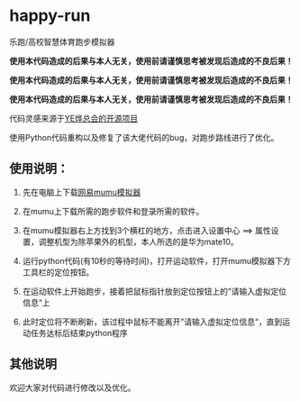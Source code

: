 # happy-run
乐跑/高校智慧体育跑步模拟器

**使用本代码造成的后果与本人无关，使用前请谨慎思考被发现后造成的不良后果！**

**使用本代码造成的后果与本人无关，使用前请谨慎思考被发现后造成的不良后果！**

**使用本代码造成的后果与本人无关，使用前请谨慎思考被发现后造成的不良后果！**

代码灵感来源于[YE烨总会的开源项目](https://github.com/17Y9E81/happy-run)

使用Python代码重构以及修复了该大佬代码的bug，对跑步路线进行了优化。

## 使用说明：

1. 先在电脑上下载[网易mumu模拟器](https://mumu.163.com/)

2. 在mumu上下载所需的跑步软件和登录所需的软件。
3. 在mumu模拟器右上方找到3个横杠的地方，点击进入设置中心 ==> 属性设置，调整机型为除苹果外的机型，本人所选的是华为mate10。
4. 运行python代码(有10秒的等待时间)，打开运动软件，打开mumu模拟器下方工具栏的定位按钮。
5. 在运动软件上开始跑步，接着把鼠标指针放到定位按钮上的”请输入虚拟定位信息“上
6. 此时定位将不断刷新，该过程中鼠标不能离开”请输入虚拟定位信息“，直到运动任务达标后结束python程序

## 其他说明

欢迎大家对代码进行修改以及优化。
